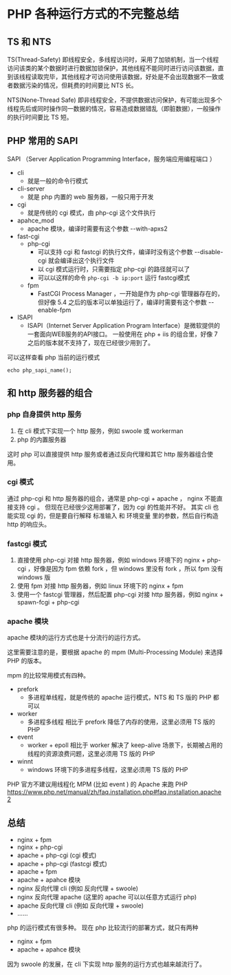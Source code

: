 PHP 各种运行方式的不完整总结
================================

## TS 和 NTS

TS(Thread-Safety) 即线程安全，多线程访问时，采用了加锁机制，当一个线程访问该类的某个数据时进行数据加锁保护，其他线程不能同时进行访问该数据，直到该线程读取完毕，其他线程才可访问使用该数据，好处是不会出现数据不一致或者数据污染的情况，但耗费的时间要比 NTS 长。

NTS(None-Thread Safe) 即非线程安全，不提供数据访问保护，有可能出现多个线程先后或同时操作同一数据的情况，容易造成数据错乱（即脏数据），一般操作的执行时间要比 TS 短。

## PHP 常用的 SAPI

SAPI （Server Application Programming Interface，服务端应用编程端口 ）

- cli
    - 就是一般的命令行模式
- cli-server
    - 就是 php 内置的 web 服务器，一般只用于开发
- cgi
    - 就是传统的 cgi 模式，由 php-cgi 这个文件执行
- apahce_mod
    - apache 模块，编译时需要有这个参数 --with-apxs2
- fast-cgi
    - php-cgi
        - 可以支持 cgi 和 fastcgi 的执行文件，编译时没有这个参数 --disable-cgi 就会编译出这个执行文件
        - 以 cgi 模式运行时，只需要指定 php-cgi 的路径就可以了
        - 可以以这样的命令 `php-cgi -b ip:port` 运行 fastcgi模式
    - fpm
        - FastCGI Process Manager ，一开始是作为 php-cgi 管理器存在的，但好像 5.4 之后的版本可以单独运行了，编译时需要有这个参数 --enable-fpm
- ISAPI
    - ISAPI（Internet Server Application Program Interface）是微软提供的一套面向WEB服务的API接口。
    一般使用在 php + iis 的组合里，好像 7 之后的版本就不支持了，现在已经很少用到了。

可以这样查看 php 当前的运行模式
```
echo php_sapi_name();
```

## 和 http 服务器的组合

### php 自身提供 http 服务

1. 在 cli 模式下实现一个 http 服务，例如 swoole 或 workerman
2. php 的内置服务器

这时 php 可以直接提供 http 服务或者通过反向代理和其它 http 服务器组合使用。

### cgi 模式

通过 php-cgi 和 http 服务器的组合，通常是 php-cgi + apache ， nginx 不能直接支持 cgi 。
但现在已经很少这用部署了，因为 cgi 的性能并不好。
其实 cli 也能实现 cgi 的，但是要自行解释 标准输入 和 环境变量 里的参数，然后自行构造 http 的响应头。

### fastcgi 模式

1. 直接使用 php-cgi 对接 http 服务器，例如 windows 环境下的 nginx + php-cgi ，好像是因为 fpm 依赖 fork ，但 windows 里没有 fork ，所以 fpm 没有 windows 版
2. 使用 fpm 对接 http 服务器，例如 linux 环境下的 nginx + fpm
3. 使用一个 fastcgi 管理器，然后配置 php-cgi 对接 http 服务器，例如 nginx + spawn-fcgi + php-cgi

### apache 模块

apache 模块的运行方式也是十分流行的运行方式。

这里需要注意的是，要根据 apache 的 mpm (Multi-Processing Module) 来选择 PHP 的版本。

mpm 的比较常用模式有四种。
- prefork
    - 多进程单线程，就是传统的 apache 运行模式，NTS 和 TS 版的 PHP 都可以
- worker
    - 多进程多线程 相比于 prefork 降低了内存的使用，这里必须用 TS 版的 PHP
- event
    - worker + epoll 相比于 worker 解决了 keep-alive 场景下，长期被占用的线程的资源浪费问题，这里必须用 TS 版的 PHP
- winnt
    - windows 环境下的多进程多线程，这里必须用 TS 版的 PHP

PHP 官方不建议用线程化 MPM (比如 event ) 的 Apache 来跑 PHP
https://www.php.net/manual/zh/faq.installation.php#faq.installation.apache2

## 总结

- nginx + fpm
- nginx + php-cgi
- apache + php-cgi (cgi 模式)
- apache + php-cgi (fastcgi 模式)
- apache + fpm
- apache + apahce 模块
- nginx 反向代理 cli (例如 反向代理 + swoole)
- nginx 反向代理 apache (这里的 apache 可以以任意方式运行 php)
- apache 反向代理 cli (例如 反向代理 + swoole)
- ......

php 的运行模式有很多种。
现在 php 比较流行的部署方式，就只有两种
- nginx + fpm
- apache + apahce 模块

因为 swoole 的发展，在 cli 下实现 http 服务的运行方式也越来越流行了。


